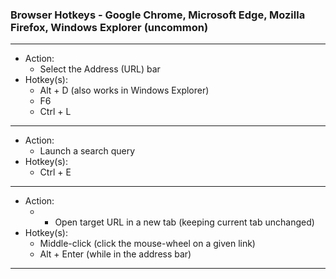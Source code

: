 ### Browser Hotkeys - Google Chrome, Microsoft Edge, Mozilla Firefox, Windows Explorer (uncommon)

***
  - Action:
    - Select the Address (URL) bar
  - Hotkey(s):
    - Alt + D  (also works in Windows Explorer)
    - F6
    - Ctrl + L
***
  - Action:
    - Launch a search query
  - Hotkey(s):
    - Ctrl + E
***
  - Action:
    - - Open target URL in a new tab (keeping current tab unchanged)
  - Hotkey(s):
    - Middle-click (click the mouse-wheel on a given link)
    - Alt + Enter (while in the address bar)
***

<!--
# ------------------------------------------------------------
#
# Citation(s)
#
#   www.system-overload.org  |  "Windows Shortcuts"  |  https://www.system-overload.org/windows-shortcuts.html
#
# ------------------------------------------------------------
-->